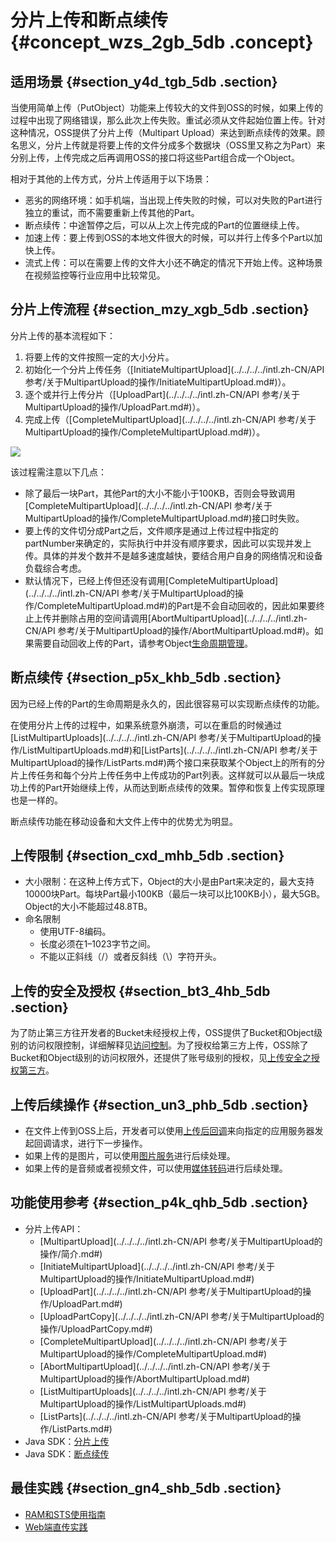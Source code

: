 # 分片上传和断点续传 {#concept_wzs_2gb_5db .concept}

## 适用场景 {#section_y4d_tgb_5db .section}

当使用简单上传（PutObject）功能来上传较大的文件到OSS的时候，如果上传的过程中出现了网络错误，那么此次上传失败。重试必须从文件起始位置上传。针对这种情况，OSS提供了分片上传（Multipart Upload）来达到断点续传的效果。顾名思义，分片上传就是将要上传的文件分成多个数据块（OSS里又称之为Part）来分别上传，上传完成之后再调用OSS的接口将这些Part组合成一个Object。

相对于其他的上传方式，分片上传适用于以下场景：

-   恶劣的网络环境：如手机端，当出现上传失败的时候，可以对失败的Part进行独立的重试，而不需要重新上传其他的Part。
-   断点续传：中途暂停之后，可以从上次上传完成的Part的位置继续上传。
-   加速上传：要上传到OSS的本地文件很大的时候，可以并行上传多个Part以加快上传。
-   流式上传：可以在需要上传的文件大小还不确定的情况下开始上传。这种场景在视频监控等行业应用中比较常见。

## 分片上传流程 {#section_mzy_xgb_5db .section}

分片上传的基本流程如下：

1.  将要上传的文件按照一定的大小分片。
2.  初始化一个分片上传任务（[InitiateMultipartUpload](../../../../intl.zh-CN/API 参考/关于MultipartUpload的操作/InitiateMultipartUpload.md#)）。
3.  逐个或并行上传分片（[UploadPart](../../../../intl.zh-CN/API 参考/关于MultipartUpload的操作/UploadPart.md#)）。
4.  完成上传（[CompleteMultipartUpload](../../../../intl.zh-CN/API 参考/关于MultipartUpload的操作/CompleteMultipartUpload.md#)）。

![](http://static-aliyun-doc.oss-cn-hangzhou.aliyuncs.com/assets/img/4363/15416698561058_zh-CN.png)

该过程需注意以下几点：

-   除了最后一块Part，其他Part的大小不能小于100KB，否则会导致调用[CompleteMultipartUpload](../../../../intl.zh-CN/API 参考/关于MultipartUpload的操作/CompleteMultipartUpload.md#)接口时失败。
-   要上传的文件切分成Part之后，文件顺序是通过上传过程中指定的partNumber来确定的，实际执行中并没有顺序要求，因此可以实现并发上传。具体的并发个数并不是越多速度越快，要结合用户自身的网络情况和设备负载综合考虑。
-   默认情况下，已经上传但还没有调用[CompleteMultipartUpload](../../../../intl.zh-CN/API 参考/关于MultipartUpload的操作/CompleteMultipartUpload.md#)的Part是不会自动回收的，因此如果要终止上传并删除占用的空间请调用[AbortMultipartUpload](../../../../intl.zh-CN/API 参考/关于MultipartUpload的操作/AbortMultipartUpload.md#)。如果需要自动回收上传的Part，请参考Object[生命周期管理](intl.zh-CN/开发指南/管理文件/管理对象生命周期.md#)。

## 断点续传 {#section_p5x_khb_5db .section}

因为已经上传的Part的生命周期是永久的，因此很容易可以实现断点续传的功能。

在使用分片上传的过程中，如果系统意外崩溃，可以在重启的时候通过[ListMultipartUploads](../../../../intl.zh-CN/API 参考/关于MultipartUpload的操作/ListMultipartUploads.md#)和[ListParts](../../../../intl.zh-CN/API 参考/关于MultipartUpload的操作/ListParts.md#)两个接口来获取某个Object上的所有的分片上传任务和每个分片上传任务中上传成功的Part列表。这样就可以从最后一块成功上传的Part开始继续上传，从而达到断点续传的效果。暂停和恢复上传实现原理也是一样的。

断点续传功能在移动设备和大文件上传中的优势尤为明显。

## 上传限制 {#section_cxd_mhb_5db .section}

-   大小限制：在这种上传方式下，Object的大小是由Part来决定的，最大支持10000块Part。每块Part最小100KB（最后一块可以比100KB小），最大5GB。Object的大小不能超过48.8TB。
-   命名限制
    -   使用UTF-8编码。
    -   长度必须在1–1023字节之间。
    -   不能以正斜线（/）或者反斜线（\\）字符开头。

## 上传的安全及授权 {#section_bt3_4hb_5db .section}

为了防止第三方往开发者的Bucket未经授权上传，OSS提供了Bucket和Object级别的访问权限控制，详细解释见[访问控制](intl.zh-CN/开发指南/访问与控制/访问控制.md#)。为了授权给第三方上传，OSS除了Bucket和Object级别的访问权限外，还提供了账号级别的授权，见[上传安全之授权第三方](intl.zh-CN/开发指南/上传文件/授权给第三方上传.md#)。

## 上传后续操作 {#section_un3_phb_5db .section}

-   在文件上传到OSS上后，开发者可以使用[上传后回调](intl.zh-CN/开发指南/上传文件/上传回调.md#)来向指定的应用服务器发起回调请求，进行下一步操作。
-   如果上传的是图片，可以使用[图片服务](intl.zh-CN//图片服务.md#)进行后续处理。
-   如果上传的是音频或者视频文件，可以使用[媒体转码](intl.zh-CN/开发指南/云端数据处理.md#)进行后续处理。

## 功能使用参考 {#section_p4k_qhb_5db .section}

-   分片上传API：
    -   [MultipartUpload](../../../../intl.zh-CN/API 参考/关于MultipartUpload的操作/简介.md#)
    -   [InitiateMultipartUpload](../../../../intl.zh-CN/API 参考/关于MultipartUpload的操作/InitiateMultipartUpload.md#)
    -   [UploadPart](../../../../intl.zh-CN/API 参考/关于MultipartUpload的操作/UploadPart.md#)
    -   [UploadPartCopy](../../../../intl.zh-CN/API 参考/关于MultipartUpload的操作/UploadPartCopy.md#)
    -   [CompleteMultipartUpload](../../../../intl.zh-CN/API 参考/关于MultipartUpload的操作/CompleteMultipartUpload.md#)
    -   [AbortMultipartUpload](../../../../intl.zh-CN/API 参考/关于MultipartUpload的操作/AbortMultipartUpload.md#)
    -   [ListMultipartUploads](../../../../intl.zh-CN/API 参考/关于MultipartUpload的操作/ListMultipartUploads.md#)
    -   [ListParts](../../../../intl.zh-CN/API 参考/关于MultipartUpload的操作/ListParts.md#)
-   Java SDK：[分片上传](https://www.alibabacloud.com/help/doc-detail/84786.htm)
-   Java SDK：[断点续传](https://www.alibabacloud.com/help/doc-detail/84785.htm)

## 最佳实践 {#section_gn4_shb_5db .section}

-   [RAM和STS使用指南](../../../../intl.zh-CN/最佳实践/权限管理/权限管理概述.md#)
-   [Web端直传实践](../../../../intl.zh-CN/最佳实践/Web端直传实践/Web端直传实践简介.md#)

